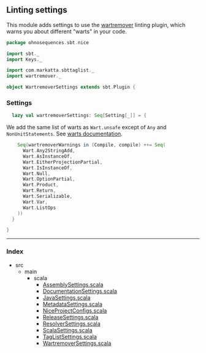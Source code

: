 ## Linting settings

This module adds settings to use the [wartremover](https://github.com/typelevel/wartremover) 
linting plugin, which warns you about different "warts" in your code.


```scala
package ohnosequences.sbt.nice

import sbt._
import Keys._

import com.markatta.sbttaglist._
import wartremover._

object WartremoverSettings extends sbt.Plugin {
```

### Settings

```scala
  lazy val wartremoverSettings: Seq[Setting[_]] = {
```

We add the same list of warts as `Wart.unsafe` except of `Any` and `NonUnitStatements`.
See [warts documentation](https://github.com/typelevel/wartremover#warts).


```scala
    Seq(wartremoverWarnings in (Compile, compile) ++= Seq(
      Wart.Any2StringAdd,
      Wart.AsInstanceOf,
      Wart.EitherProjectionPartial,
      Wart.IsInstanceOf,
      Wart.Null,
      Wart.OptionPartial,
      Wart.Product,
      Wart.Return,
      Wart.Serializable,
      Wart.Var,
      Wart.ListOps
    ))
  }

}

```


------

### Index

+ src
  + main
    + scala
      + [AssemblySettings.scala][main/scala/AssemblySettings.scala]
      + [DocumentationSettings.scala][main/scala/DocumentationSettings.scala]
      + [JavaSettings.scala][main/scala/JavaSettings.scala]
      + [MetadataSettings.scala][main/scala/MetadataSettings.scala]
      + [NiceProjectConfigs.scala][main/scala/NiceProjectConfigs.scala]
      + [ReleaseSettings.scala][main/scala/ReleaseSettings.scala]
      + [ResolverSettings.scala][main/scala/ResolverSettings.scala]
      + [ScalaSettings.scala][main/scala/ScalaSettings.scala]
      + [TagListSettings.scala][main/scala/TagListSettings.scala]
      + [WartremoverSettings.scala][main/scala/WartremoverSettings.scala]

[main/scala/AssemblySettings.scala]: AssemblySettings.scala.md
[main/scala/DocumentationSettings.scala]: DocumentationSettings.scala.md
[main/scala/JavaSettings.scala]: JavaSettings.scala.md
[main/scala/MetadataSettings.scala]: MetadataSettings.scala.md
[main/scala/NiceProjectConfigs.scala]: NiceProjectConfigs.scala.md
[main/scala/ReleaseSettings.scala]: ReleaseSettings.scala.md
[main/scala/ResolverSettings.scala]: ResolverSettings.scala.md
[main/scala/ScalaSettings.scala]: ScalaSettings.scala.md
[main/scala/TagListSettings.scala]: TagListSettings.scala.md
[main/scala/WartremoverSettings.scala]: WartremoverSettings.scala.md